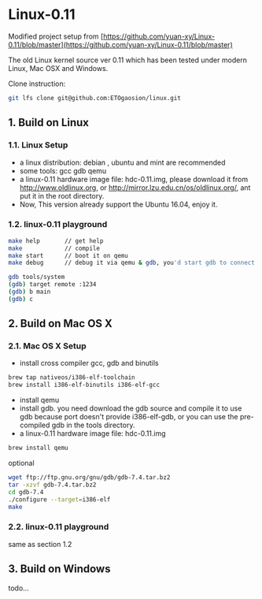 Linux-0.11
==========

Modified project setup from [https://github.com/yuan-xy/Linux-0.11/blob/master](https://github.com/yuan-xy/Linux-0.11/blob/master)

The old Linux kernel source ver 0.11 which has been tested under modern Linux,  Mac OSX and Windows.

Clone instruction:

```sh
git lfs clone git@github.com:ETOgaosion/linux.git
```

## 1. Build on Linux

### 1.1. Linux Setup

* a linux distribution: debian , ubuntu and mint are recommended
* some tools: gcc gdb qemu
* a linux-0.11 hardware image file: hdc-0.11.img, please download it from http://www.oldlinux.org, or http://mirror.lzu.edu.cn/os/oldlinux.org/, ant put it in the root directory.
* Now, This version already support the Ubuntu 16.04, enjoy it.

### 1.2. linux-0.11 playground

```sh
make help		// get help
make  		    // compile
make start		// boot it on qemu
make debug		// debug it via qemu & gdb, you'd start gdb to connect it.
```

```sh
gdb tools/system
(gdb) target remote :1234
(gdb) b main
(gdb) c
```

## 2. Build on Mac OS X

### 2.1. Mac OS X Setup

* install cross compiler gcc, gdb and binutils

```sh
brew tap nativeos/i386-elf-toolchain
brew install i386-elf-binutils i386-elf-gcc
```

* install qemu
* install gdb. you need download the gdb source and compile it to use gdb because port doesn't provide i386-elf-gdb, or you can use the pre-compiled gdb in the tools directory.
* a linux-0.11 hardware image file: hdc-0.11.img

```sh
brew install qemu
```

optional
```sh
wget ftp://ftp.gnu.org/gnu/gdb/gdb-7.4.tar.bz2
tar -xzvf gdb-7.4.tar.bz2
cd gdb-7.4
./configure --target=i386-elf
make
```

### 2.2. linux-0.11 playground
same as section 1.2


## 3. Build on Windows
todo...
